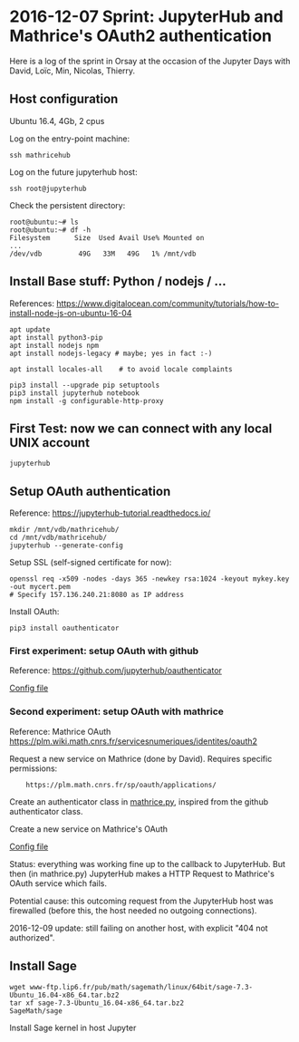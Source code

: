 # 2016-12-07 Sprint: JupyterHub and Mathrice's OAuth2 authentication

Here is a log of the sprint in Orsay at the occasion of the Jupyter
Days with David, Loïc, Min, Nicolas, Thierry.

## Host configuration

Ubuntu 16.4, 4Gb, 2 cpus

Log on the entry-point machine:

    ssh mathricehub

Log on the future jupyterhub host:

    ssh root@jupyterhub

Check the persistent directory:

    root@ubuntu:~# ls
    root@ubuntu:~# df -h
    Filesystem      Size  Used Avail Use% Mounted on
    ...
    /dev/vdb         49G   33M   49G   1% /mnt/vdb

## Install Base stuff: Python / nodejs / ...

References: https://www.digitalocean.com/community/tutorials/how-to-install-node-js-on-ubuntu-16-04

    apt update
    apt install python3-pip
    apt install nodejs npm
    apt install nodejs-legacy # maybe; yes in fact :-)

    apt install locales-all    # to avoid locale complaints

    pip3 install --upgrade pip setuptools
    pip3 install jupyterhub notebook
    npm install -g configurable-http-proxy

## First Test: now we can connect with any local UNIX account

    jupyterhub

## Setup OAuth authentication

Reference: https://jupyterhub-tutorial.readthedocs.io/

    mkdir /mnt/vdb/mathricehub/
    cd /mnt/vdb/mathricehub/
    jupyterhub --generate-config

Setup SSL (self-signed certificate for now):

    openssl req -x509 -nodes -days 365 -newkey rsa:1024 -keyout mykey.key -out mycert.pem
    # Specify 157.136.240.21:8080 as IP address

Install OAuth:

    pip3 install oauthenticator

### First experiment: setup OAuth with github

Reference: https://github.com/jupyterhub/oauthenticator

[Config file](jupyterhub_config-github.py)

### Second experiment: setup OAuth with mathrice

Reference: Mathrice OAuth https://plm.wiki.math.cnrs.fr/servicesnumeriques/identites/oauth2

Request a new service on Mathrice (done by David). Requires specific
permissions:

        https://plm.math.cnrs.fr/sp/oauth/applications/

Create an authenticator class in [mathrice.py](mathrice.py), inspired
from the github authenticator class.

Create a new service on Mathrice's OAuth

[Config file](jupyterhub_config.py)

Status: everything was working fine up to the callback to
JupyterHub. But then (in mathrice.py) JupyterHub makes a HTTP Request
to Mathrice's OAuth service which fails.

Potential cause: this outcoming request from the JupyterHub host was
firewalled (before this, the host needed no outgoing connections).

2016-12-09 update: still failing on another host, with explicit "404
not authorized".

## Install Sage

    wget www-ftp.lip6.fr/pub/math/sagemath/linux/64bit/sage-7.3-Ubuntu_16.04-x86_64.tar.bz2
    tar xf sage-7.3-Ubuntu_16.04-x86_64.tar.bz2
    SageMath/sage


Install Sage kernel in host Jupyter

